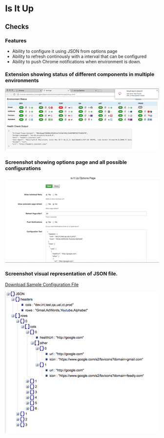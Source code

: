 # Is It Up
## Checks 

### Features

* Ability to configure it using JSON from options page
* Ability to refresh continously with a interval that can be configured
* Ability to push Chrome notifications when environment is down.

### Extension showing status of different components in multiple environments

![Alt text](./Screenshots/Extension.png?raw=true "Extension")

### Screenshot showing options page and all possible configurations

![Alt text](./Screenshots/Options.png?raw=true "Options Page")

### Screenshot visual representation of JSON file.
[Download Sample Configuration File](./conf/defaultConf.json)

![Alt text](./Screenshots/ConfigurationJson.png?raw=true "Configuration Json Visual Representation")

